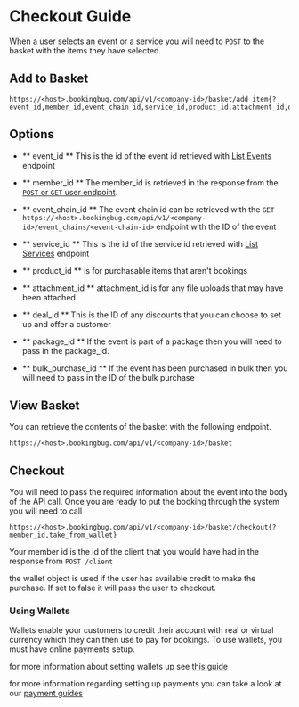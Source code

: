 # Checkout Guide

When a user selects an event or a service you will need to `POST` to the basket with the items they have selected.

## Add to Basket

```
https://<host>.bookingbug.com/api/v1/<company-id>/basket/add_item{?event_id,member_id,event_chain_id,service_id,product_id,attachment_id,deal_id,package_id,bulk_purchase_id}
```

## Options

- ** event_id ** This is the id of the event id retrieved with <a href="docs/rest-api/event-booking#list-events">List Events</a> endpoint

- ** member_id ** The member_id is retrieved in the response from the <a href="docs/rest-api/event-booking#get-existing-clients">`POST` or `GET` user endpoint</a>.

- ** event_chain_id ** The event chain id can be retrieved with the `GET https://<host>.bookingbug.com/api/v1/<company-id>/event_chains/<event-chain-id>` endpoint with the ID of the event

- ** service_id ** This is the id of the service id retrieved with <a href="/docs/rest-api/service-booking#list-services">List Services</a> endpoint

- ** product_id ** is for purchasable items that aren't bookings

- ** attachment_id ** attachment_id is for any file uploads that may have been attached

- ** deal_id ** This is the ID of any discounts that you can choose to set up and offer a customer

- ** package_id ** If the event is part of a package then you will need to pass in the package_id.

- ** bulk_purchase_id ** If the event has been purchased in bulk then you will need to pass in the ID of the bulk purchase

## View Basket

You can retrieve the contents of the basket with the following endpoint.

```
https://<host>.bookingbug.com/api/v1/<company-id>/basket
```

## Checkout
You will need to pass the required information about the event into the body of the API call. Once you are ready to put the booking through the system you will need to call

```
https://<host>.bookingbug.com/api/v1/<company-id>/basket/checkout{?member_id,take_from_wallet}
```

Your member id is the id of the client that you would have had in the response from `POST /client`

the wallet object is used if the user has available credit to make the purchase. If set to false it will pass the user to checkout.

### Using Wallets

Wallets enable your customers to credit their account with real or virtual currency which they can then use to pay for bookings.  To use wallets, you must have online payments setup.

for more information about setting wallets up see [this guide](http://feedback.bookingbug.com/hc/en-gb/articles/204119572-How-to-setup-wallet-credit-that-my-customers-can-buy-)

for more information regarding setting up payments you can take a look at our [payment guides](http://feedback.bookingbug.com/hc/en-gb/sections/201679355-Payments)
